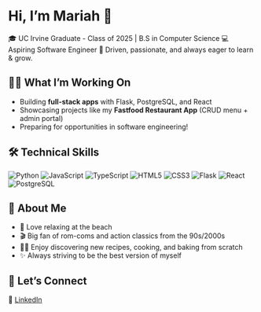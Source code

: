 # Hi, I’m Mariah 👋  

🎓 UC Irvine Graduate - Class of 2025 | B.S in Computer Science
💻 Aspiring Software Engineer
🌟 Driven, passionate, and always eager to learn & grow.  

## 👩‍💻 What I’m Working On
- Building **full-stack apps** with Flask, PostgreSQL, and React  
- Showcasing projects like my **Fastfood Restaurant App** (CRUD menu + admin portal)  
- Preparing for opportunities in software engineering!  

## 🛠️ Technical Skills
![Python](https://img.shields.io/badge/-Python-3776AB?logo=python&logoColor=white)
![JavaScript](https://img.shields.io/badge/-JavaScript-F7DF1E?logo=javascript&logoColor=black)
![TypeScript](https://img.shields.io/badge/-TypeScript-3178C6?logo=typescript&logoColor=white)
![HTML5](https://img.shields.io/badge/-HTML5-E34F26?logo=html5&logoColor=white)
![CSS3](https://img.shields.io/badge/-CSS3-1572B6?logo=css3&logoColor=white)
![Flask](https://img.shields.io/badge/-Flask-000000?logo=flask&logoColor=white)
![React](https://img.shields.io/badge/-React-61DAFB?logo=react&logoColor=black)
![PostgreSQL](https://img.shields.io/badge/-PostgreSQL-336791?logo=postgresql&logoColor=white)

## 🌴 About Me
- 🌊 Love relaxing at the beach  
- 🎬 Big fan of rom-coms and action classics from the 90s/2000s
- 👩‍🍳 Enjoy discovering new recipes, cooking, and baking from scratch  
- ✨ Always striving to be the best version of myself  

## 🤝 Let’s Connect
🔗 [LinkedIn](www.linkedin.com/in/mariah-gonzales-55511b217)

